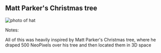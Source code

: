 ## Matt Parker's Christmas tree

![photo of hat](/emf-2024/assets/matt-parker.jpg)

Notes:

All of this was heavily inspired by Matt Parker's Christmas tree, where he draped 500 NeoPixels over his tree and then located them in 3D space
